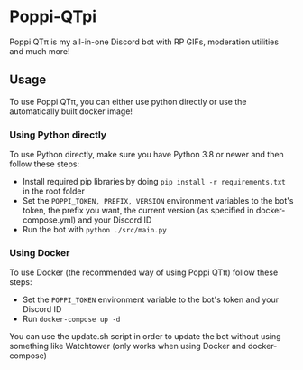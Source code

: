 # Poppi-QTpi
Poppi QTπ is my all-in-one Discord bot with RP GIFs, moderation utilities and much more!

## Usage
To use Poppi QTπ, you can either use python directly or use the automatically built docker image!

### Using Python directly
To use Python directly, make sure you have Python 3.8 or newer and then follow these steps:
- Install required pip libraries by doing `pip install -r requirements.txt` in the root folder
- Set the `POPPI_TOKEN, PREFIX, VERSION` environment variables to the bot's token, the prefix you want, the current version (as specified in docker-compose.yml) and your Discord ID
- Run the bot with `python ./src/main.py`

### Using Docker
To use Docker (the recommended way of using Poppi QTπ) follow these steps:
- Set the `POPPI_TOKEN` environment variable to the bot's token and your Discord ID
- Run `docker-compose up -d`

You can use the update.sh script in order to update the bot without using something like Watchtower (only works when using Docker and docker-compose)